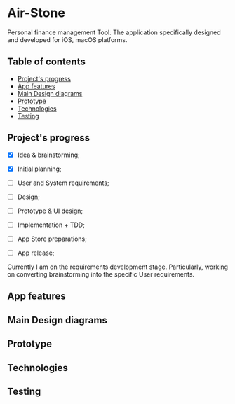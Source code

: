 # Air-Stone
Personal finance management Tool. The application specifically designed and developed for iOS, macOS platforms.

## Table of contents
- [Project's progress](#project-progress)
- [App features](#app-features)
- [Main Design diagrams](#main-design-diagrams)
- [Prototype](#prototype)
- [Technologies](#techstack)
- [Testing](#testing)

<h2 id="project-progress"> Project's progress </h2>

- [x] Idea & brainstorming;
- [x] Initial planning;
- [ ] User and System requirements;
- [ ] Design;
- [ ] Prototype & UI design;
- [ ] Implementation + TDD;
- [ ] App Store preparations;
- [ ] App release;


Currently I am on the requirements development stage. Particularly, working on converting brainstorming into the specific User requirements.  

<h2 id="app-features"> App features </h2>
<h2 id="main-design-diagrams"> Main Design diagrams </h2>
<h2 id="prototype"> Prototype </h2>
<h2 id="techstack"> Technologies </h2>
<h2 id="testing"> Testing </h2>
